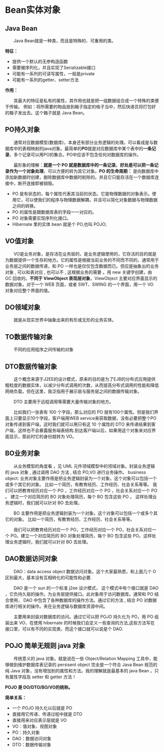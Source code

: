 # Bean实体对象

## Java Bean

  Java Bean就是一种类，而且是特殊的、可重用的类。

**特征：**

- 提供一个默认的无参构造函数
- 需要被序列化，并且实现了Serializable接口
- 可能有一系列的可读写属性，一般是private
- 可能有一系列的getter、setter方法

**作用：**

  其最大的特征是私有的属性，其作用也就是把一组数据组合成一个特殊的类便于传输。 例如：将所需要的物品放到箱子指定的格子当中，然后快递员将打包好的箱子发出去。这个箱子就是 Java Bean。

## PO持久对象

  通常对应数据模型(数据库)，本身还有部分业务逻辑的处理。可以看成是与数据库中的表相映射的java对象。最简单的**PO**就是对应数据库中某个表中的**一条记录**，多个记录可以用PO的集合。PO中应该不包含任何对数据库的操作。

&emsp;&emsp;最形象的理解：**就是一个 PO 就是数据库中的一条记录**。**好处是可以把一条记录作为一个对象处理**，可以方便的转为其它对象。**PO 的生命周期：** 是向数据库中添加新数据时创建，删除数据库中数据时削除的。并且它只能存活在一个数据库连接中，断开连接即被销毁。

- PO 是有状态的，每个属性代表其当前的状态。它是物理数据的对象表示。使用它，可以使我们的程序与物理数据解耦，并且可以简化对象数据与物理数据之间的转换。
- PO 的属性是跟数据库表的字段一一对应的。
- PO 对象需要实现序列化接口。
- Hibernate 里的实体 bean 就是个 PO,也叫 POJO;

## VO值对象

  VO是业务对象，是存活在业务层的，是业务逻辑使用的，它存活的目的就是为数据提供一个生存的地方。它的属性是根据当前业务的不同而不同的，通常用于业务层之间的数据传递，和 PO 一样也是仅仅包含数据而已。但应是抽象出的业务对象 , 可以和表对应 , 也可以不 , 这根据业务的需要 。用 new 关键字创建，由 GC 回收的。**不同于 ViewObject 表现层对象**，ViewObject 主要对应界面显示的数据对象。对于一个 WEB 页面，或者 SWT、SWING 的一个界面，用一个 VO 对象对应整个界面的值。

## DO领域对象

&emsp;&emsp;就是从现实世界中抽象出来的有形或无形的业务实体。

## TO数据传输对象

&emsp;&emsp;不同的应用程序之间传输的对象

## DTO数据传输对象

&emsp;&emsp;这个概念来源于J2EE的设计模式，原来的目的是为了EJB的分布式应用提供粗粒度的数据实体，以减少分布式调用的次数，从而提高分布式调用的性能和降低网络负载，但在这里，我泛指用于展示层与服务层之间的数据传输对象。

&emsp;&emsp;DTO 主要用于远程调用等需要大量传输对象的地方。

&emsp;&emsp;比如我们一张表有 100 个字段，那么对应的 PO 就有100个属性。但是我们界面上只要显示10个字段，客户端用WEB service来获取数据，没有必要把整个PO对象传递到客户端，这时我们就可以用只有这 10 个属性的 DTO 来传递结果到客户端，这样也不会暴露服务端表结构.到达客户端以后，如果用这个对象来对应界面显示，那此时它的身份就转为 VO。

## BO业务对象

&emsp;&emsp;从业务模型的角度看 ，见 UML 元件领域模型中的领域对象。封装业务逻辑的 java 对象 , 通过调用 DAO 方法 , 结合 PO,VO 进行业务操作。 business object: 业务对象主要作用是把业务逻辑封装为一个对象。这个对象可以包括一个或多个其它的对象。 比如一个简历，有教育经历、工作经历、社会关系等等。 我们可以把教育经历对应一个 PO ，工作经历对应一个 PO ，社会关系对应一个 PO 。 建立一个对应简历的 BO 对象处理简历，每个 BO 包含这些 PO 。 这样处理业务逻辑时，我们就可以针对 BO 去处理。

&emsp;&emsp;BO 主要作用是把业务逻辑封装为一个对象。这个对象可以包括一个或多个其它的对象。
比如一个简历，有教育经历、工作经历、社会关系等等。

&emsp;&emsp;我们可以把教育经历对应一个 PO，工作经历对应一个 PO，社会关系对应一个 PO。建立一个对应简历的 BO 对象处理简历，每个 BO 包含这些 PO。这样处理业务逻辑时，我们就可以针对 BO 去处理。

## DAO数据访问对象

&emsp;&emsp;DAO：data access object 数据访问对象。这个大家最熟悉，和上面几个 O 区别最大，基本没有互相转化的可能性和必要.

&emsp;&emsp;DAO 是一个 sun 的一个标准 j2ee 设计模式， 这个模式中有个接口就是 DAO ，它负持久层的操作。为业务层提供接口。此对象用于访问数据库。通常和 PO 结合使用， DAO 中包含了各种数据库的操作方法。通过它的方法 , 结合 PO 对数据库进行相关的操作。夹在业务逻辑与数据库资源中间。

&emsp;&emsp;主要用来封装对数据库的访问。通过它可以把 POJO 持久化为 PO，用 PO 组装出来 VO、在使用 hibernate 的时候我们会定义一些查询的方法,这些方法写在接口里，可以有不同的实现类，而这个接口就可以说是个 DAO.

## POJO 简单无规则 java 对象

&emsp;&emsp;传统意义的 java 对象。就是说在一些 Object/Relation Mapping 工具中，能够做到维护数据库表记录的 persisent object 完全是一个符合 Java Bean 规范的纯 Java 对象，没有增加别的属性和方法。我的理解就是最基本的 java Bean ，只有属性字段及 setter 和 getter 方法！

**POJO 是 DO/DTO/BO/VO的统称。**

**简单关系：**

- 一个 POJO 持久化以后就是 PO
- 直接用它传递、传递过程中就是 DTO
- 直接用来对应表示层就是 VO
- VO：值对象、视图对象
- PO：持久对象
- DAO：数据访问对象
- DTO：数据传输对象

















